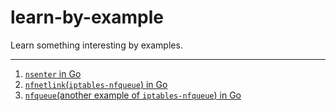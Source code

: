 # learn-by-example
Learn something interesting by examples.

---

1. [`nsenter` in Go](./nsenter/README.md)
2. [`nfnetlink`(`iptables-nfqueue`) in Go](./nfnetlink/README.md)
2. [`nfqueue`(another example of `iptables-nfqueue`) in Go](./nfqueue/README.md)
